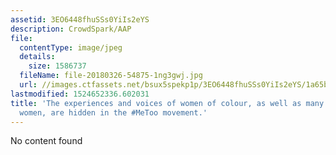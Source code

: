 ```yaml
---
assetid: 3EO6448fhuSSs0YiIs2eYS
description: CrowdSpark/AAP
file:
  contentType: image/jpeg
  details:
    size: 1586737
  fileName: file-20180326-54875-1ng3gwj.jpg
  url: //images.ctfassets.net/bsux5spekp1p/3EO6448fhuSSs0YiIs2eYS/1a65b894af656db75701e4052da56e1f/file-20180326-54875-1ng3gwj.jpg
lastmodified: 1524652336.602031
title: 'The experiences and voices of women of colour, as well as many disadvantaged
  women, are hidden in the #MeToo movement.'
---
```

No content found